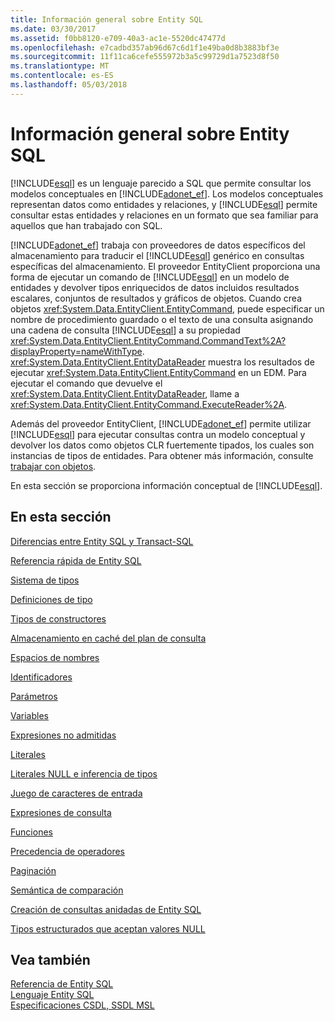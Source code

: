 ```yaml
---
title: Información general sobre Entity SQL
ms.date: 03/30/2017
ms.assetid: f0bb8120-e709-40a3-ac1e-5520dc47477d
ms.openlocfilehash: e7cadbd357ab96d67c6d1f1e49ba0d8b3883bf3e
ms.sourcegitcommit: 11f11ca6cefe555972b3a5c99729d1a7523d8f50
ms.translationtype: MT
ms.contentlocale: es-ES
ms.lasthandoff: 05/03/2018
---
```

# <a name="entity-sql-overview"></a>Información general sobre Entity SQL
[!INCLUDE[esql](../../../../../../includes/esql-md.md)] es un lenguaje parecido a SQL que permite consultar los modelos conceptuales en [!INCLUDE[adonet_ef](../../../../../../includes/adonet-ef-md.md)]. Los modelos conceptuales representan datos como entidades y relaciones, y [!INCLUDE[esql](../../../../../../includes/esql-md.md)] permite consultar estas entidades y relaciones en un formato que sea familiar para aquellos que han trabajado con SQL.  
  
 [!INCLUDE[adonet_ef](../../../../../../includes/adonet-ef-md.md)] trabaja con proveedores de datos específicos del almacenamiento para traducir el [!INCLUDE[esql](../../../../../../includes/esql-md.md)] genérico en consultas específicas del almacenamiento. El proveedor EntityClient proporciona una forma de ejecutar un comando de [!INCLUDE[esql](../../../../../../includes/esql-md.md)] en un modelo de entidades y devolver tipos enriquecidos de datos incluidos resultados escalares, conjuntos de resultados y gráficos de objetos. Cuando crea objetos <xref:System.Data.EntityClient.EntityCommand>, puede especificar un nombre de procedimiento guardado o el texto de una consulta asignando una cadena de consulta [!INCLUDE[esql](../../../../../../includes/esql-md.md)] a su propiedad <xref:System.Data.EntityClient.EntityCommand.CommandText%2A?displayProperty=nameWithType>. <xref:System.Data.EntityClient.EntityDataReader> muestra los resultados de ejecutar <xref:System.Data.EntityClient.EntityCommand> en un EDM. Para ejecutar el comando que devuelve el <xref:System.Data.EntityClient.EntityDataReader>, llame a <xref:System.Data.EntityClient.EntityCommand.ExecuteReader%2A>.  
  
 Además del proveedor EntityClient, [!INCLUDE[adonet_ef](../../../../../../includes/adonet-ef-md.md)] permite utilizar [!INCLUDE[esql](../../../../../../includes/esql-md.md)] para ejecutar consultas contra un modelo conceptual y devolver los datos como objetos CLR fuertemente tipados, los cuales son instancias de tipos de entidades. Para obtener más información, consulte [trabajar con objetos](../../../../../../docs/framework/data/adonet/ef/working-with-objects.md).  
  
 En esta sección se proporciona información conceptual de [!INCLUDE[esql](../../../../../../includes/esql-md.md)].  
  
## <a name="in-this-section"></a>En esta sección  
 [Diferencias entre Entity SQL y Transact-SQL](../../../../../../docs/framework/data/adonet/ef/language-reference/how-entity-sql-differs-from-transact-sql.md)  
  
 [Referencia rápida de Entity SQL](../../../../../../docs/framework/data/adonet/ef/language-reference/entity-sql-quick-reference.md)  
  
 [Sistema de tipos](../../../../../../docs/framework/data/adonet/ef/language-reference/type-system-entity-sql.md)  
  
 [Definiciones de tipo](../../../../../../docs/framework/data/adonet/ef/language-reference/type-definitions-entity-sql.md)  
  
 [Tipos de constructores](../../../../../../docs/framework/data/adonet/ef/language-reference/constructing-types-entity-sql.md)  
  
 [Almacenamiento en caché del plan de consulta](../../../../../../docs/framework/data/adonet/ef/language-reference/query-plan-caching-entity-sql.md)  
  
 [Espacios de nombres](../../../../../../docs/framework/data/adonet/ef/language-reference/namespaces-entity-sql.md)  
  
 [Identificadores](../../../../../../docs/framework/data/adonet/ef/language-reference/identifiers-entity-sql.md)  
  
 [Parámetros](../../../../../../docs/framework/data/adonet/ef/language-reference/parameters-entity-sql.md)  
  
 [Variables](../../../../../../docs/framework/data/adonet/ef/language-reference/variables-entity-sql.md)  
  
 [Expresiones no admitidas](../../../../../../docs/framework/data/adonet/ef/language-reference/unsupported-expressions-entity-sql.md)  
  
 [Literales](../../../../../../docs/framework/data/adonet/ef/language-reference/literals-entity-sql.md)  
  
 [Literales NULL e inferencia de tipos](../../../../../../docs/framework/data/adonet/ef/language-reference/null-literals-and-type-inference-entity-sql.md)  
  
 [Juego de caracteres de entrada](../../../../../../docs/framework/data/adonet/ef/language-reference/input-character-set-entity-sql.md)  
  
 [Expresiones de consulta](../../../../../../docs/framework/data/adonet/ef/language-reference/query-expressions-entity-sql.md)  
  
 [Funciones](../../../../../../docs/framework/data/adonet/ef/language-reference/functions-entity-sql.md)  
  
 [Precedencia de operadores](../../../../../../docs/framework/data/adonet/ef/language-reference/operator-precedence-entity-sql.md)  
  
 [Paginación](../../../../../../docs/framework/data/adonet/ef/language-reference/paging-entity-sql.md)  
  
 [Semántica de comparación](../../../../../../docs/framework/data/adonet/ef/language-reference/comparison-semantics-entity-sql.md)  
  
 [Creación de consultas anidadas de Entity SQL](../../../../../../docs/framework/data/adonet/ef/language-reference/composing-nested-entity-sql-queries.md)  
  
 [Tipos estructurados que aceptan valores NULL](../../../../../../docs/framework/data/adonet/ef/language-reference/nullable-structured-types-entity-sql.md)  
  
## <a name="see-also"></a>Vea también  
 [Referencia de Entity SQL](../../../../../../docs/framework/data/adonet/ef/language-reference/entity-sql-reference.md)  
 [Lenguaje Entity SQL](../../../../../../docs/framework/data/adonet/ef/language-reference/entity-sql-language.md)  
 [Especificaciones CSDL, SSDL MSL](../../../../../../docs/framework/data/adonet/ef/language-reference/csdl-ssdl-and-msl-specifications.md)
